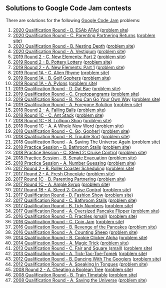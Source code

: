 ## Solutions to Google Code Jam contests

There are solutions for the following [Google Code Jam](https://codingcompetitions.withgoogle.com/codejam/) problems:

1. [2020 Qualification Round - D. ESAb ATAd](2020-qualification/d.py)
  ([problem site](https://codingcompetitions.withgoogle.com/codejam/round/000000000019fd27/0000000000209a9e))
1. [2020 Qualification Round - C. Parenting Partnering Returns](2020-qualification/c.cc)
  ([problem site](https://codingcompetitions.withgoogle.com/codejam/round/000000000019fd27/000000000020bdf9))
1. [2020 Qualification Round - B. Nesting Depth](2020-qualification/b.cc)
  ([problem site](https://codingcompetitions.withgoogle.com/codejam/round/000000000019fd27/0000000000209a9f))
1. [2020 Qualification Round - A. Vestigium](2020-qualification/a.cc)
  ([problem site](https://codingcompetitions.withgoogle.com/codejam/round/000000000019fd27/000000000020993c))
1. [2019 Round 2 - C. New Elements: Part 2](2019-round-2/c.cc)
  ([problem site](https://codingcompetitions.withgoogle.com/codejam/round/0000000000051679/0000000000146184))
1. [2019 Round 2 - B. Pottery Lottery](2019-round-2/b.py)
  ([problem site](https://codingcompetitions.withgoogle.com/codejam/round/0000000000051679/00000000001461c8))
1. [2019 Round 2 - A. New Elements: Part 1](2019-round-2/a.cc)
  ([problem site](https://codingcompetitions.withgoogle.com/codejam/round/0000000000051679/0000000000146183))
1. [2019 Round 1A - C. Alien Rhyme](2019-round-1a/c.py)
  ([problem site](https://codingcompetitions.withgoogle.com/codejam/round/0000000000051635/0000000000104e05))
1. [2019 Round 1A - B. Golf Gophers](2019-round-1a/b.py)
  ([problem site](https://codingcompetitions.withgoogle.com/codejam/round/0000000000051635/0000000000104f1a))
1. [2019 Round 1A - A. Pylons](2019-round-1a/a.cc)
  ([problem site](https://codingcompetitions.withgoogle.com/codejam/round/0000000000051635/0000000000104e03))
1. [2019 Qualification Round - D. Dat Bae](2019-qualification/d.py)
  ([problem site](https://codingcompetitions.withgoogle.com/codejam/round/0000000000051705/00000000000881de))
1. [2019 Qualification Round - C. Cryptopangrams](2019-qualification/c.py)
  ([problem site](https://codingcompetitions.withgoogle.com/codejam/round/0000000000051705/000000000008830b))
1. [2019 Qualification Round - B. You Can Go Your Own Way](2019-qualification/b.cc)
  ([problem site](https://codingcompetitions.withgoogle.com/codejam/round/0000000000051705/00000000000881da))
1. [2019 Qualification Round - A. Foregone Solution](2019-qualification/a.cc)
  ([problem site](https://codingcompetitions.withgoogle.com/codejam/round/0000000000051705/0000000000088231))
1. [2018 Round 2 - A. Falling Balls](2018-round-2/a.cc)
  ([problem site](https://codingcompetitions.withgoogle.com/codejam/round/0000000000007706/00000000000459f2))
1. [2018 Round 1C - C. Ant Stack](2018-round-1c/c.cc)
  ([problem site](https://codingcompetitions.withgoogle.com/codejam/round/0000000000007765/000000000003e0a8))
1. [2018 Round 1C - B. Lollipop Shop](2018-round-1c/b.py)
  ([problem site](https://codingcompetitions.withgoogle.com/codejam/round/0000000000007765/000000000003e068))
1. [2018 Round 1C - A. A Whole New Word](2018-round-1c/a.py)
  ([problem site](https://codingcompetitions.withgoogle.com/codejam/round/0000000000007765/000000000003e064))
1. [2018 Qualification Round - C. Go, Gopher!](2018-qualification/c.py)
  ([problem site](https://codingcompetitions.withgoogle.com/codejam/round/00000000000000cb/0000000000007a30))
1. [2018 Qualification Round - B. Trouble Sort](2018-qualification/b.cc)
  ([problem site](https://codingcompetitions.withgoogle.com/codejam/round/00000000000000cb/00000000000079cb))
1. [2018 Qualification Round - A. Saving The Universe Again](2018-qualification/a.py)
  ([problem site](https://codingcompetitions.withgoogle.com/codejam/round/00000000000000cb/0000000000007966))
1. [2018 Practice Session - D. Bathroom Stalls](2018-practice/d.cc)
  ([problem site](https://codingcompetitions.withgoogle.com/codejam/round/0000000000000130/0000000000000652))
1. [2018 Practice Session - C. Steed 2: Cruise Control](2018-practice/c.cc)
  ([problem site](https://codingcompetitions.withgoogle.com/codejam/round/0000000000000130/0000000000000524))
1. [2018 Practice Session - B. Senate Evacuation](2018-practice/b.cc)
  ([problem site](https://codingcompetitions.withgoogle.com/codejam/round/0000000000000130/00000000000004c0))
1. [2018 Practice Session - A. Number Guessing](2018-practice/a.cc)
  ([problem site](https://codingcompetitions.withgoogle.com/codejam/round/0000000000000130/0000000000000523))
1. [2017 Round 2 - B. Roller Coaster Scheduling](2017-round-2/b.cc)
  ([problem site](https://codingcompetitions.withgoogle.com/codejam/round/0000000000201900/0000000000201845))
1. [2017 Round 2 - A. Fresh Chocolate](2017-round-2/a.cc)
  ([problem site](https://codingcompetitions.withgoogle.com/codejam/round/0000000000201900/00000000002017f4))
1. [2017 Round 1C - B. Parenting Partnering](2017-round-1c/b.pi)
  ([problem site](https://codingcompetitions.withgoogle.com/codejam/round/0000000000201842/00000000002018fd))
1. [2017 Round 1C - A. Ample Syrup](2017-round-1c/a.pi)
  ([problem site](https://codingcompetitions.withgoogle.com/codejam/round/0000000000201842/0000000000201874))
1. [2017 Round 1B - A. Steed 2: Cruise Control](2017-round-1b/a.py)
  ([problem site](https://codingcompetitions.withgoogle.com/codejam/round/000000000020187f/000000000020190e))
1. [2017 Qualification Round - D. Fashion Show](2017-qualification/d.pi)
  ([problem site](https://codingcompetitions.withgoogle.com/codejam/round/00000000002017f7/00000000002017f8))
1. [2017 Qualification Round - C. Bathroom Stalls](2017-qualification/c.py)
  ([problem site](https://codingcompetitions.withgoogle.com/codejam/round/00000000002017f7/0000000000201905))
1. [2017 Qualification Round - B. Tidy Numbers](2017-qualification/b.py)
  ([problem site](https://codingcompetitions.withgoogle.com/codejam/round/00000000002017f7/0000000000201878))
1. [2017 Qualification Round - A. Oversized Pancake Flipper](2017-qualification/a.py)
  ([problem site](https://codingcompetitions.withgoogle.com/codejam/round/00000000002017f7/0000000000201847))
1. [2016 Qualification Round - D. Fractiles (small)](2016-qualification/d.lisp)
  ([problem site](https://codingcompetitions.withgoogle.com/codejam/round/0000000000201bee/0000000000201bf1))
1. [2016 Qualification Round - C. Coin Jam](2016-qualification/c.rkt)
  ([problem site](https://codingcompetitions.withgoogle.com/codejam/round/0000000000201bee/0000000000201b6d))
1. [2016 Qualification Round - B. Revenge of the Pancakes](2016-qualification/b.ml)
  ([problem site](https://codingcompetitions.withgoogle.com/codejam/round/0000000000201bee/0000000000201d17))
1. [2016 Qualification Round - A. Counting Sheep](2016-qualification/a.rkt)
  ([problem site](https://codingcompetitions.withgoogle.com/codejam/round/0000000000201bee/0000000000201c8a))
1. [2014 Qualification Round - B. Cookie Clicker Alpha](2014-qualification/b.lisp)
  ([problem site](https://code.google.com/codejam/contest/2974486/dashboard#s=p1))
1. [2014 Qualification Round - A. Magic Trick](2014-qualification/a.lisp)
  ([problem site](https://code.google.com/codejam/contest/2974486/dashboard#s=p0))
1. [2013 Qualification Round - C. Fair and Square (small)](2013-qualification/c.lisp)
  ([problem site](https://code.google.com/codejam/contest/2270488/dashboard#s=p2))
1. [2013 Qualification Round - A. Tick-Tac-Toe-Tomek](2013-qualification/a.dylan)
  ([problem site](https://code.google.com/codejam/contest/2270488/dashboard#s=p0))
1. [2012 Qualification Round - B. Dancing With The Googlers](2012-qualification/b.dylan)
  ([problem site](https://code.google.com/codejam/contest/1460488/dashboard#s=p1))
1. [2012 Qualification Round - A. Speaking In Tongues](2012-qualification/a.dylan)
  ([problem site](https://code.google.com/codejam/contest/1460488/dashboard#s=p0))
1. [2008 Round 2 - A. Cheating a Boolean Tree](2008-round-2/a.cc)
  ([problem site](https://codingcompetitions.withgoogle.com/codejam/round/0000000000432cc0/000000000043314e))
1. [2008 Qualification Round - B. Train Timetable](2008-qualification/b.cc)
  ([problem site](https://code.google.com/codejam/contest/32013/dashboard#s=p1))
1. [2008 Qualification Round - A. Saving the Universe](2008-qualification/a.cc)
  ([problem site](https://code.google.com/codejam/contest/32013/dashboard#s=p0))
